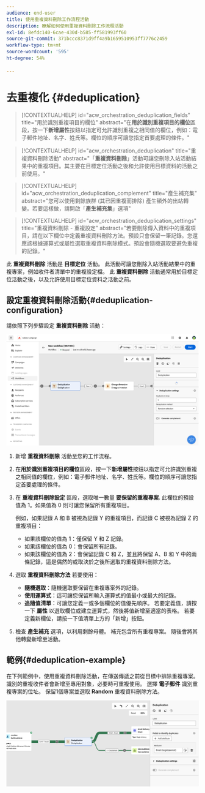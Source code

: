 ```yaml
---
audience: end-user
title: 使用重複資料刪除工作流程活動
description: 瞭解如何使用重複資料刪除工作流程活動
exl-id: 8efdc140-6cae-430d-b585-ff581993ff60
source-git-commit: 371bccc8371d9ff4a9b1659510953ff7776c2459
workflow-type: tm+mt
source-wordcount: '595'
ht-degree: 54%

---
```


# 去重複化 {#deduplication}

>[!CONTEXTUALHELP]
>id="acw_orchestration_deduplication_fields"
>title="用於識別重複項目的欄位"
>abstract="在&#x200B;**用於識別重複項目的欄位**&#x200B;區段，按一下&#x200B;**新增屬性**&#x200B;按鈕以指定可允許識別重複之相同值的欄位，例如：電子郵件地址、名字、姓氏等。欄位的順序可讓您指定首要處理的條件。"

>[!CONTEXTUALHELP]
>id="acw_orchestration_deduplication"
>title="重複資料刪除活動"
>abstract="「**重複資料刪除**」活動可讓您刪除入站活動結果中的重複項目。其主要在目標定位活動之後和允許使用目標資料的活動之前使用。"

>[!CONTEXTUALHELP]
>id="acw_orchestration_deduplication_complement"
>title="產生補充集"
>abstract="您可以使用剩餘族群 (其已因重複而排除) 產生額外的出站轉變。若要這樣做，請開啟「**產生補充集**」選項"

>[!CONTEXTUALHELP]
>id="acw_orchestration_deduplication_settings"
>title="重複資料刪除 - 重複設定"
>abstract="若要刪除傳入資料中的重複項目，請在以下欄位中定義重複資料刪除方法。預設只會保留一筆記錄。您還應該根據運算式或屬性選取重複資料刪除模式。預設會隨機選取要避免重複的記錄。"

此 **重複資料刪除** 活動是 **目標定位** 活動。 此活動可讓您刪除入站活動結果中的重複專案，例如收件者清單中的重複設定檔。 此 **重複資料刪除** 活動通常用於目標定位活動之後，以及允許使用目標定位資料之活動之前。

## 設定重複資料刪除活動{#deduplication-configuration}

請依照下列步驟設定 **重複資料刪除** 活動：

![](../assets/workflow-deduplication.png)

1. 新增 **重複資料刪除** 活動至您的工作流程。

1. 在&#x200B;**用於識別重複項目的欄位**&#x200B;區段，按一下&#x200B;**新增屬性**&#x200B;按鈕以指定可允許識別重複之相同值的欄位，例如：電子郵件地址、名字、姓氏等。欄位的順序可讓您指定首要處理的條件。

1. 在 **重複資料刪除設定** 區段，選取唯一數量 **要保留的重複專案**. 此欄位的預設值為 1。如果值為 0 則可讓您保留所有重複項目。

   例如，如果記錄 A 和 B 被視為記錄 Y 的重複項目，而記錄 C 被視為記錄 Z 的重複項目：

   * 如果該欄位的值為 1：僅保留 Y 和 Z 記錄。
   * 如果該欄位的值為 0：會保留所有記錄。
   * 如果該欄位的值為 2：會保留記錄 C 和 Z，並且將保留 A、B 和 Y 中的兩條記錄，這是偶然的或取決於之後所選取的重複資料刪除方法。

1. 選取 **重複資料刪除方法** 若要使用：

   * **隨機選取**：隨機選取要保留在重複專案外的記錄。
   * **使用運算式**：這可讓您保留所輸入運算式的值最小或最大的記錄。
   * **追隨值清單**：可讓您定義一或多個欄位的值優先順序。 若要定義值，請按一下 **屬性** 以選取欄位或建立運算式，然後將值新增至適當的表格。 若要定義新欄位，請按一下值清單上方的「新增」按鈕。

1. 檢查 **產生補充** 選項，以利用剩餘母體。 補充包含所有重複專案。 隨後會將其他轉變新增至活動。

## 範例{#deduplication-example}

在下列範例中，使用重複資料刪除活動，在傳送傳遞之前從目標中排除重複專案。 識別的重複收件者會新增至專用對象，必要時可重複使用。 選擇 **電子郵件** 識別重複專案的位址。 保留1個專案並選取 **Random** 重複資料刪除方法。

![](../assets/workflow-deduplication-example.png)

